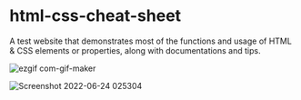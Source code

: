 # html-css-cheat-sheet
A test website that demonstrates most of the functions and usage of HTML &amp; CSS elements or properties, along with documentations and tips.

![ezgif com-gif-maker](https://user-images.githubusercontent.com/76001014/175377038-f574d9fd-7a13-472f-a270-2d38aed21658.gif)

![Screenshot 2022-06-24 025304](https://user-images.githubusercontent.com/76001014/175375825-f1e5003e-688e-4368-b033-3e3d216d42ab.png)
